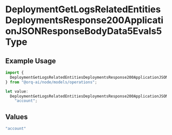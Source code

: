 # DeploymentGetLogsRelatedEntitiesDeploymentsResponse200ApplicationJSONResponseBodyData5Evals5Type

## Example Usage

```typescript
import {
  DeploymentGetLogsRelatedEntitiesDeploymentsResponse200ApplicationJSONResponseBodyData5Evals5Type,
} from "@orq-ai/node/models/operations";

let value:
  DeploymentGetLogsRelatedEntitiesDeploymentsResponse200ApplicationJSONResponseBodyData5Evals5Type =
    "account";
```

## Values

```typescript
"account"
```